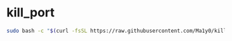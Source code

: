 # kill_port
```bash
sudo bash -c "$(curl -fsSL https://raw.githubusercontent.com/Ma1y0/kill_port/main/install.sh)"
```
